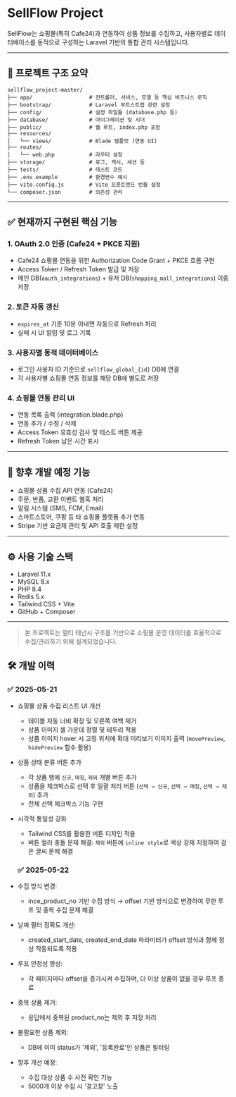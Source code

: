 
# SellFlow Project

SellFlow는 쇼핑몰(특히 Cafe24)과 연동하여 상품 정보를 수집하고, 사용자별로 데이터베이스를 동적으로 구성하는 Laravel 기반의 통합 관리 시스템입니다.

---

## 📁 프로젝트 구조 요약

```
sellflow_project-master/
├── app/                  # 컨트롤러, 서비스, 모델 등 핵심 비즈니스 로직
├── bootstrap/            # Laravel 부트스트랩 관련 설정
├── config/               # 설정 파일들 (database.php 등)
├── database/             # 마이그레이션 및 시더
├── public/               # 웹 루트, index.php 포함
├── resources/
│   └── views/            # Blade 템플릿 (연동 UI)
├── routes/
│   └── web.php           # 라우터 설정
├── storage/              # 로그, 캐시, 세션 등
├── tests/                # 테스트 코드
├── .env.example          # 환경변수 예시
├── vite.config.js        # Vite 프론트엔드 번들 설정
└── composer.json         # 의존성 관리
```

---

## ✅ 현재까지 구현된 핵심 기능

### 1. OAuth 2.0 인증 (Cafe24 + PKCE 지원)
- Cafe24 쇼핑몰 연동을 위한 Authorization Code Grant + PKCE 흐름 구현
- Access Token / Refresh Token 발급 및 저장
- 메인 DB(`oauth_integrations`) + 유저 DB(`shopping_mall_integrations`) 이중 저장

### 2. 토큰 자동 갱신
- `expires_at` 기준 10분 이내면 자동으로 Refresh 처리
- 실패 시 UI 알림 및 로그 기록

### 3. 사용자별 동적 데이터베이스
- 로그인 사용자 ID 기준으로 `sellflow_global_{id}` DB에 연결
- 각 사용자별 쇼핑몰 연동 정보를 해당 DB에 별도로 저장

### 4. 쇼핑몰 연동 관리 UI
- 연동 목록 출력 (integration.blade.php)
- 연동 추가 / 수정 / 삭제
- Access Token 유효성 검사 및 테스트 버튼 제공
- Refresh Token 남은 시간 표시

---

## 📌 향후 개발 예정 기능

- 쇼핑몰 상품 수집 API 연동 (Cafe24)
- 주문, 반품, 교환 이벤트 웹훅 처리
- 알림 시스템 (SMS, FCM, Email)
- 스마트스토어, 쿠팡 등 타 쇼핑몰 플랫폼 추가 연동
- Stripe 기반 요금제 관리 및 API 호출 제한 설정

---

## ⚙️ 사용 기술 스택

- Laravel 11.x
- MySQL 8.x
- PHP 8.4
- Redis 5.x
- Tailwind CSS + Vite
- GitHub + Composer

---

> 본 프로젝트는 멀티 테넌시 구조를 기반으로 쇼핑몰 운영 데이터를 효율적으로 수집/관리하기 위해 설계되었습니다.


## 🛠️ 개발 이력

### ✅ 2025-05-21

- 쇼핑몰 상품 수집 리스트 UI 개선
  - 테이블 자동 너비 확장 및 오른쪽 여백 제거
  - 상품 이미지 셀 가운데 정렬 및 테두리 적용
  - 상품 이미지 hover 시 고정 위치에 확대 미리보기 이미지 출력 (`movePreview`, `hidePreview` 함수 활용)

- 상품 상태 분류 버튼 추가
  - 각 상품 행에 `신규`, `매칭`, `제외` 개별 버튼 추가
  - 상품을 체크박스로 선택 후 일괄 처리 버튼 (`선택 → 신규`, `선택 → 매칭`, `선택 → 제외`) 추가
  - 전체 선택 체크박스 기능 구현

- 시각적 통일성 강화
  - Tailwind CSS를 활용한 버튼 디자인 적용
  - 버튼 컬러 충돌 문제 해결: `제외` 버튼에 `inline style`로 색상 강제 지정하여 검은 글씨 문제 해결


  ### ✅ 2025-05-22

- 수집 방식 변경:
  - ince_product_no 기반 수집 방식 → offset 기반 방식으로 변경하여 무한 루프 및 중복 수집 문제 해결

- 날짜 필터 정확도 개선:
  - created_start_date, created_end_date 파라미터가 offset 방식과 함께 정상 작동되도록 적용

- 루프 안정성 향상:
    - 각 페이지마다 offset을 증가시켜 수집하며, 더 이상 상품이 없을 경우 루프 종료

- 중복 상품 제거:
    - 응답에서 중복된 product_no는 제외 후 저장 처리

- 불필요한 상품 제외:
     - DB에 이미 status가 '제외', '등록완료'인 상품은 필터링

- 향후 개선 예정:
    - 수집 대상 상품 수 사전 확인 기능
    - 5000개 이상 수집 시 '경고창' 노출
